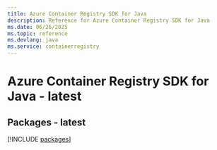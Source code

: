 ```yaml
---
title: Azure Container Registry SDK for Java
description: Reference for Azure Container Registry SDK for Java
ms.date: 06/26/2025
ms.topic: reference
ms.devlang: java
ms.service: containerregistry
---
```

# Azure Container Registry SDK for Java - latest
## Packages - latest
[!INCLUDE [packages](container-registry-index.md)]